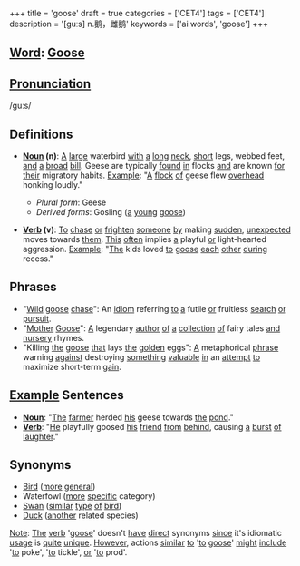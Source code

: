 +++
title = 'goose'
draft = true
categories = ['CET4']
tags = ['CET4']
description = '[guːs] n.鹅，雌鹅'
keywords = ['ai words', 'goose']
+++

## [Word](/en/post/word/): [Goose](/en/post/goose/)

## [Pronunciation](/en/post/pronunciation/)
/ɡuːs/

## Definitions
- **[Noun](/en/post/noun/) (n)**: [A](/en/post/a/) [large](/en/post/large/) waterbird [with](/en/post/with/) [a](/en/post/a/) [long](/en/post/long/) [neck](/en/post/neck/), [short](/en/post/short/) legs, webbed feet, [and](/en/post/and/) [a](/en/post/a/) [broad](/en/post/broad/) [bill](/en/post/bill/). Geese are typically [found](/en/post/found/) [in](/en/post/in/) flocks [and](/en/post/and/) are known [for](/en/post/for/) [their](/en/post/their/) migratory habits. [Example](/en/post/example/): "[A](/en/post/a/) [flock](/en/post/flock/) [of](/en/post/of/) geese flew [overhead](/en/post/overhead/) honking loudly."
  - _Plural form_: Geese
  - _Derived forms_: Gosling ([a](/en/post/a/) [young](/en/post/young/) [goose](/en/post/goose/))

- **[Verb](/en/post/verb/) (v)**: [To](/en/post/to/) [chase](/en/post/chase/) [or](/en/post/or/) [frighten](/en/post/frighten/) [someone](/en/post/someone/) [by](/en/post/by/) making [sudden](/en/post/sudden/), [unexpected](/en/post/unexpected/) moves towards [them](/en/post/them/). [This](/en/post/this/) [often](/en/post/often/) implies [a](/en/post/a/) playful [or](/en/post/or/) light-hearted aggression. [Example](/en/post/example/): "[The](/en/post/the/) kids loved [to](/en/post/to/) [goose](/en/post/goose/) [each](/en/post/each/) [other](/en/post/other/) [during](/en/post/during/) recess."

## Phrases
- "[Wild](/en/post/wild/) [goose](/en/post/goose/) [chase](/en/post/chase/)": An [idiom](/en/post/idiom/) referring [to](/en/post/to/) [a](/en/post/a/) futile [or](/en/post/or/) fruitless [search](/en/post/search/) [or](/en/post/or/) [pursuit](/en/post/pursuit/).
- "[Mother](/en/post/mother/) [Goose](/en/post/goose/)": [A](/en/post/a/) legendary [author](/en/post/author/) [of](/en/post/of/) [a](/en/post/a/) [collection](/en/post/collection/) [of](/en/post/of/) fairy tales [and](/en/post/and/) [nursery](/en/post/nursery/) rhymes.
- "Killing [the](/en/post/the/) [goose](/en/post/goose/) [that](/en/post/that/) lays [the](/en/post/the/) [golden](/en/post/golden/) eggs": [A](/en/post/a/) metaphorical [phrase](/en/post/phrase/) warning [against](/en/post/against/) destroying [something](/en/post/something/) [valuable](/en/post/valuable/) [in](/en/post/in/) an [attempt](/en/post/attempt/) [to](/en/post/to/) maximize short-term [gain](/en/post/gain/).

## [Example](/en/post/example/) Sentences
- **[Noun](/en/post/noun/)**: "[The](/en/post/the/) [farmer](/en/post/farmer/) herded [his](/en/post/his/) geese towards [the](/en/post/the/) [pond](/en/post/pond/)."
- **[Verb](/en/post/verb/)**: "[He](/en/post/he/) playfully goosed [his](/en/post/his/) [friend](/en/post/friend/) [from](/en/post/from/) [behind](/en/post/behind/), causing [a](/en/post/a/) [burst](/en/post/burst/) [of](/en/post/of/) [laughter](/en/post/laughter/)."

## Synonyms
- [Bird](/en/post/bird/) ([more](/en/post/more/) [general](/en/post/general/))
- Waterfowl ([more](/en/post/more/) [specific](/en/post/specific/) category)
- [Swan](/en/post/swan/) ([similar](/en/post/similar/) [type](/en/post/type/) [of](/en/post/of/) [bird](/en/post/bird/))
- [Duck](/en/post/duck/) ([another](/en/post/another/) related species)

[Note](/en/post/note/): [The](/en/post/the/) [verb](/en/post/verb/) '[goose](/en/post/goose/)' doesn't [have](/en/post/have/) [direct](/en/post/direct/) synonyms [since](/en/post/since/) it's idiomatic [usage](/en/post/usage/) is [quite](/en/post/quite/) [unique](/en/post/unique/). [However](/en/post/however/), actions [similar](/en/post/similar/) [to](/en/post/to/) '[to](/en/post/to/) [goose](/en/post/goose/)' [might](/en/post/might/) [include](/en/post/include/) '[to](/en/post/to/) poke', '[to](/en/post/to/) tickle', [or](/en/post/or/) '[to](/en/post/to/) prod'.
